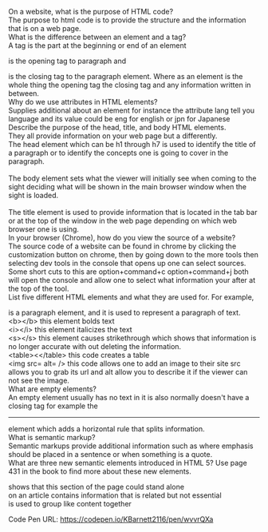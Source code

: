On a website, what is the purpose of HTML code?<br />
  The purpose to html code is to provide the structure and the information that is on a web page.<br />
What is the difference between an element and a tag?<br />
  A tag is the part at the beginning or end of an element <p> is the opening tag to paragraph and </p> is the closing tag to the paragraph element. Where as an element is the whole thing the opening tag the closing tag and any information written in between.<br />
Why do we use attributes in HTML elements?<br />
  Supplies additional about an element for instance the attribute lang tell you language and its value could be eng for english or jpn for Japanese
Describe the purpose of the head, title, and body HTML elements.<br />
  They all provide information on your web page but a differently.<br />
  The head element which can be h1 through h7 is  used to identify the title of a paragraph or to identify the concepts one is going to cover in the paragraph.<br />
<br />
  The body element sets what the viewer will initially see when coming to the sight deciding what will be shown in the main browser window when the sight is loaded.<br />
<br />
   The title element is used to provide information that is located in the tab bar or at the top of the window in the web page depending on which web browser one is using.<br />
In your browser (Chrome), how do you view the source of a website?<br />
  The source code of a website can be found in chrome by clicking the customization button on chrome, then by going down to the more tools then selecting dev tools in the console that opens up one can select sources. Some short cuts to this are option+command+c option+command+j both will open the console and allow one to select what information your after at the top of the tool.<br />
List five different HTML elements and what they are used for. For example, <p></p> is a paragraph element, and it is used to represent a paragraph of text.<br />
  &lt;b&gt;&lt;/b&gt; this element bolds text <br />
  &lt;i&gt;&lt;/i&gt; this element italicizes the text  <br />
  &lt;s&gt;&lt;/s&gt; this element causes strikethrough which shows that information is no longer accurate with out deleting the information.<br />
&lt;table&gt;&lt;&lt;/table&gt; this code creates a table<br />
  &lt;img src= alt= /&gt; this code allows one to add an image to their site src allows you to grab its url and alt allow you to describe it if the viewer can not see the image.<br />
What are empty elements?<br />
  An empty element usually has no text in it is also normally doesn't have a closing tag for example the <hr /> element which adds a horizontal rule that splits information.<br />
What is semantic markup?<br />
  Semantic markups provide additional information such as where emphasis should be placed in a sentence or  when something is a quote.<br />
What are three new semantic elements introduced in HTML 5? Use page 431 in the book to find more about these new elements.<br />
  <article></article> shows that this section of the page could stand alone<br />
  <aside></aside> on an article contains information that is related but not essential<br />
  <section></section> is used to group like content together<br />


Code Pen URL: https://codepen.io/KBarnett2116/pen/wvvrQXa
